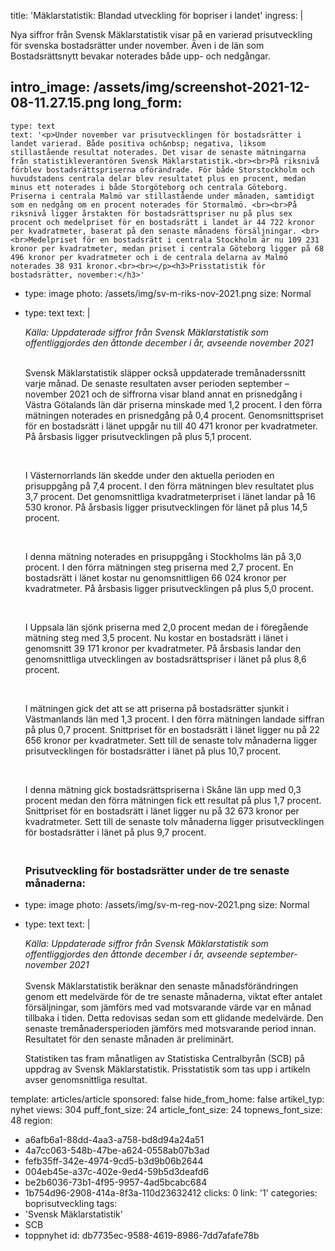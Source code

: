 title: 'Mäklarstatistik: Blandad utveckling för bopriser i landet'
ingress: |
  <p>Nya siffror från Svensk Mäklarstatistik visar på en varierad prisutveckling för svenska bostadsrätter under november. Även i de län som Bostadsrättsnytt bevakar noterades både upp- och nedgångar.
  </p>
  
intro_image: /assets/img/screenshot-2021-12-08-11.27.15.png
long_form:
  -
    type: text
    text: '<p>Under november var prisutvecklingen för bostadsrätter i landet varierad. Både positiva och&nbsp; negativa, liksom stillastående resultat noterades. Det visar de senaste mätningarna från statistikleverantören Svensk Mäklarstatistik.<br><br>På riksnivå förblev bostadsrättspriserna oförändrade. För både Storstockholm och huvudstadens centrala delar blev resultatet plus en procent, medan minus ett noterades i både Storgöteborg och centrala Göteborg. Priserna i centrala Malmö var stillastående under månaden, samtidigt som en nedgång om en procent noterades för Stormalmö. <br><br>På riksnivå ligger årstakten för bostadsrättspriser nu på plus sex procent och medelpriset för en bostadsrätt i landet är 44 722 kronor per kvadratmeter, baserat på den senaste månadens försäljningar. <br><br>Medelpriset för en bostadsrätt i centrala Stockholm är nu 109 231 kronor per kvadratmeter, medan priset i centrala Göteborg ligger på 68 496 kronor per kvadratmeter och i de centrala delarna av Malmö noterades 38 931 kronor.<br><br></p><h3>Prisstatistik för bostadsrätter, november:</h3>'
  -
    type: image
    photo: /assets/img/sv-m-riks-nov-2021.png
    size: Normal
  -
    type: text
    text: |
      <p><i>Källa: Uppdaterade siffror från Svensk Mäklarstatistik som offentliggjordes den åttonde  december i år, avseende november 2021<br><br></i></p><p>Svensk Mäklarstatistik
      släpper också uppdaterade tremånaderssnitt varje månad. De senaste resultaten
      avser perioden september – november 2021 och de siffrorna visar bland annat en prisnedgång
      i Västra Götalands län där priserna minskade med 1,2 procent. I den förra
      mätningen noterades en prisnedgång på 0,4 procent. Genomsnittspriset för en
      bostadsrätt i länet uppgår nu till 40 471 kronor per kvadratmeter. På årsbasis
      ligger prisutvecklingen på plus 5,1 procent.</p><p>&nbsp;<br></p><p>I Västernorrlands län
      skedde under den aktuella perioden en prisuppgång på 7,4 procent. I den förra
      mätningen blev resultatet plus 3,7 procent. Det genomsnittliga
      kvadratmeterpriset i länet landar på 16 530 kronor. På årsbasis ligger
      prisutvecklingen för länet på plus 14,5 procent.</p><p>&nbsp;<br></p><p>I denna mätning noterades
      en prisuppgång i Stockholms län på 3,0 procent. I den förra mätningen steg
      priserna med 2,7 procent. En bostadsrätt i länet kostar nu genomsnittligen 66 024
      kronor per kvadratmeter. På årsbasis ligger prisutvecklingen på plus 5,0
      procent.</p><p>&nbsp;<br></p><p>I
      Uppsala län sjönk priserna med 2,0 procent medan de i föregående mätning steg
      med 3,5 procent. Nu kostar en bostadsrätt i länet i genomsnitt 39&nbsp;171 kronor
      per kvadratmeter. På årsbasis landar den genomsnittliga utvecklingen av
      bostadsrättspriser i länet på plus 8,6 procent.</p><p>&nbsp;<br></p><p>I
      mätningen gick det att se att priserna på bostadsrätter sjunkit i Västmanlands
      län med 1,3 procent. I den förra mätningen landade siffran på plus 0,7 procent.
      Snittpriset för en bostadsrätt i länet ligger nu på 22 656 kronor per
      kvadratmeter. Sett till de senaste tolv månaderna ligger prisutvecklingen för
      bostadsrätter i länet på plus 10,7 procent.</p><p>&nbsp;<br></p><p>I
      denna mätning gick bostadsrättspriserna i Skåne län upp med 0,3 procent medan
      den förra mätningen fick ett resultat på plus 1,7 procent. Snittpriset för en
      bostadsrätt i länet ligger nu på 32&nbsp;673 kronor per kvadratmeter. Sett till
      de senaste tolv månaderna ligger prisutvecklingen för bostadsrätter i länet på
      plus 9,7 procent.</p><h3><br>Prisutveckling för bostadsrätter under de tre senaste månaderna:&nbsp;</h3>
      
  -
    type: image
    photo: /assets/img/sv-m-reg-nov-2021.png
    size: Normal
  -
    type: text
    text: |
      <p><i>Källa: Uppdaterade siffror från Svensk Mäklarstatistik som offentliggjordes den åttonde  december i år, avseende september-november 2021<br></i><br>Svensk Mäklarstatistik beräknar den senaste månadsförändringen genom ett medelvärde för de tre senaste månaderna, viktat efter antalet försäljningar, som jämförs med vad motsvarande värde var en månad tillbaka i tiden. Detta redovisas sedan som ett glidande medelvärde. Den senaste tremånadersperioden jämförs med motsvarande period innan.
      Resultatet för den senaste månaden är preliminärt.&nbsp;</p><p>Statistiken tas fram månatligen av Statistiska Centralbyrån (SCB) på uppdrag av Svensk Mäklarstatistik. 
      Prisstatistik som tas upp i artikeln avser genomsnittliga resultat.&nbsp;</p>
      
template: articles/article
sponsored: false
hide_from_home: false
artikel_typ: nyhet
views: 304
puff_font_size: 24
article_font_size: 24
topnews_font_size: 48
region:
  - a6afb6a1-88dd-4aa3-a758-bd8d94a24a51
  - 4a7cc063-548b-47be-a624-0558ab07b3ad
  - fefb35ff-342e-4974-9cd5-b3d9b06b2644
  - 004eb45e-a37c-402e-9ed4-59b5d3deafd6
  - be2b6036-73b1-4f95-9957-4ad5bcabc684
  - 1b754d96-2908-414a-8f3a-110d23632412
clicks: 0
link: '1'
categories: boprisutveckling
tags:
  - 'Svensk Mäklarstatistik'
  - SCB
  - toppnyhet
id: db7735ec-9588-4619-8986-7dd7afafe78b
